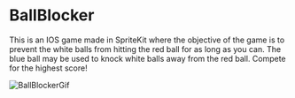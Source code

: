 # BallBlocker

This is an IOS game made in SpriteKit where the objective of the game is to prevent the white balls from hitting the red ball for as long as you can. The blue ball may be used to knock white balls away from the red ball. Compete for the highest score!

![BallBlockerGif](https://user-images.githubusercontent.com/36426709/63676354-a0063680-c79f-11e9-8e8b-91121a7c3f87.gif)

